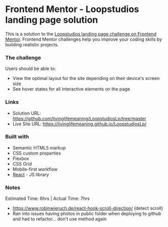 # Frontend Mentor - Loopstudios landing page solution

This is a solution to the [Loopstudios landing page challenge on Frontend Mentor](https://www.frontendmentor.io/challenges/loopstudios-landing-page-N88J5Onjw). Frontend Mentor challenges help you improve your coding skills by building realistic projects. 

### The challenge

Users should be able to:

- View the optimal layout for the site depending on their device's screen size
- See hover states for all interactive elements on the page


### Links

- Solution URL: https://github.com/livinglifemeaning/LoopstudiosLp/tree/master
- Live Site URL: https://livinglifemeaning.github.io/LoopstudiosLp/


### Built with

- Semantic HTML5 markup
- CSS custom properties
- Flexbox
- CSS Grid
- Mobile-first workflow
- [React](https://reactjs.org/) - JS library


### Notes
Estimated Time: 6hrs | Actual Time: 7hrs

- https://www.robinwieruch.de/react-hook-scroll-direction/ (detect scroll)
- Ran into issues having photos in public folder when deploying to github and had to refactor... don't use method again 

